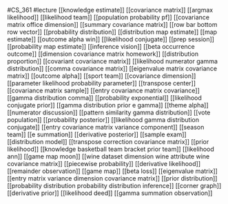 #CS_361
#lecture
[[knowledge estimate]]
[[covariance matrix]]
[[argmax likelihood]]
[[likelihood team]]
[[population probability pf]]
[[covariance matrix office dimension]]
[[summary covariance matrix]]
[[row bar bottom row vector]]
[[probability distribution]]
[[distribution map estimate]]
[[map estimate]]
[[outcome alpha win]]
[[likelihood conjugate]]
[[prep session]]
[[probability map estimate]]
[[inference vision]]
[[beta occurrence outcome]]
[[dimension covariance matrix homework]]
[[distribution proportion]]
[[covariant covariance matrix]]
[[likelihood numerator gamma distribution]]
[[comma covariance matrix]]
[[eigenvalue matrix covariance matrix]]
[[outcome alpha]]
[[sport team]]
[[covariance dimension]]
[[parameter likelihood probability parameter]]
[[transpose center]]
[[covariance matrix sample]]
[[entry covariance matrix covariance]]
[[gamma distribution comma]]
[[probability exponential]]
[[likelihood conjugate prior]]
[[gamma distribution prior e gamma]]
[[theme alpha]]
[[numerator discussion]]
[[pattern similarity gamma distribution]]
[[vote population]]
[[probability posterior]]
[[likelihood gamma distribution conjugate]]
[[entry covariance matrix variance component]]
[[season team]]
[[e summation]]
[[derivative posterior]]
[[sample exam]]
[[distribution model]]
[[transpose correction covariance matrix]]
[[prior likelihood]]
[[knowledge basketball team bracket prior team]]
[[likelihood ann]]
[[game map moon]]
[[wine dataset dimension wine attribute wine covariance matrix]]
[[piecewise probability]]
[[derivative likelihood]]
[[remainder observation]]
[[game map]]
[[beta loss]]
[[eigenvalue matrix]]
[[entry matrix variance dimension covariance matrix]]
[[prior distribution]]
[[probability distribution probability distribution inference]]
[[corner graph]]
[[derivative prior]]
[[likelihood deed]]
[[gamma summation observation]]
